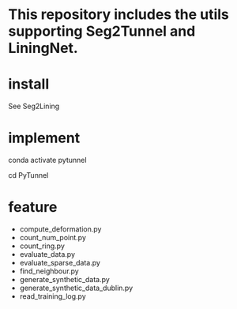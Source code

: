 # This repository includes the utils supporting Seg2Tunnel and LiningNet.

# install

See Seg2Lining

# implement

conda activate pytunnel

cd PyTunnel

# feature

* compute_deformation.py  
* count_num_point.py  
* count_ring.py  
* evaluate_data.py  
* evaluate_sparse_data.py  
* find_neighbour.py  
* generate_synthetic_data.py  
* generate_synthetic_data_dublin.py  
* read_training_log.py  

